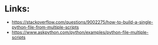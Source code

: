 # Links:
- https://stackoverflow.com/questions/9002275/how-to-build-a-single-python-file-from-multiple-scripts
- https://www.askpython.com/python/examples/python-file-multiple-scripts
